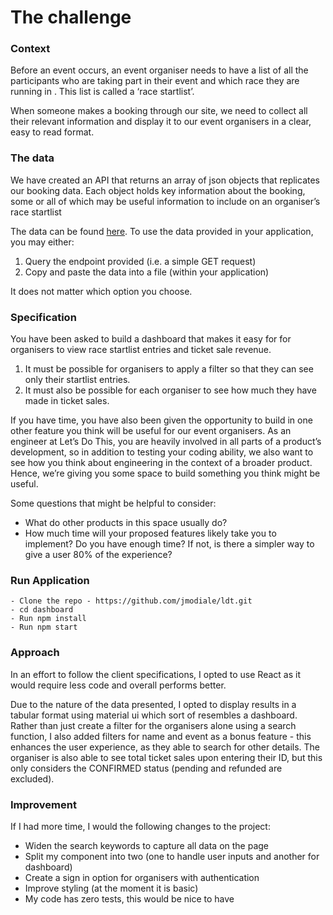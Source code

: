 # The challenge

### Context

Before an event occurs, an event organiser needs to have a list of all the participants who are taking part in their event and which race they are running in . This list is called a ‘race startlist’.

When someone makes a booking through our site, we need to collect all their relevant information and display it to our event organisers in a clear, easy to read format.

### The data

We have created an API that returns an array of json objects that replicates our booking data. Each object holds key information about the booking, some or all of which may be useful information to include on an organiser’s race startlist

The data can be found [here](https://ldt-tech-test.herokuapp.com/api/startlistentries). To use the data provided in your application, you may either:

1. Query the endpoint provided (i.e. a simple GET request)
2. Copy and paste the data into a file (within your application)

It does not matter which option you choose.

### Specification

You have been asked to build a dashboard that makes it easy for for organisers to view race startlist entries and ticket sale revenue.

1. It must be possible for organisers to apply a filter so that they can see only their startlist entries.
2. It must also be possible for each organiser to see how much they have made in ticket sales.

If you have time, you have also been given the opportunity to build in one other feature you think will be useful for our event organisers. As an engineer at Let’s Do This, you are heavily involved in all parts of a product’s development, so in addition to testing your coding ability, we also want to see how you think about engineering in the context of a broader product. Hence, we’re giving you some space to build something you think might be useful.

Some questions that might be helpful to consider:

- What do other products in this space usually do?
- How much time will your proposed features likely take you to implement? Do you have enough time? If not, is there a simpler way to give a user 80% of the experience?

### Run Application

```
- Clone the repo - https://github.com/jmodiale/ldt.git
- cd dashboard
- Run npm install
- Run npm start
```

### Approach

In an effort to follow the client specifications, I opted to use React as it would require less code and overall performs better.

Due to the nature of the data presented, I opted to display results in a tabular format using material ui which sort of resembles a dashboard. Rather than just create a filter for the organisers alone using a search function, I also added filters for name and event as a bonus feature - this enhances the user experience, as they able to search for other details. The organiser is also able to see total ticket sales upon entering their ID, but this only considers the CONFIRMED status (pending and refunded are excluded).

### Improvement
If I had more time, I would the following changes to the project:
- Widen the search keywords to capture all data on the page
- Split my component into two (one to handle user inputs and another for dashboard)
- Create a sign in option for organisers with authentication
- Improve styling (at the moment it is basic)
- My code has zero tests, this would be nice to have
